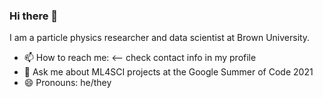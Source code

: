 ### Hi there 👋

I am a particle physics researcher and data scientist at Brown University.

- 📫 How to reach me: <-- check contact info in my profile
- 💬 Ask me about ML4SCI projects at the Google Summer of Code 2021
- 😄 Pronouns: he/they

<!--
**emanueleusai/emanueleusai** is a ✨ _special_ ✨ repository because its `README.md` (this file) appears on your GitHub profile.

Here are some ideas to get you started:

- 🔭 I’m currently working on ...
- 🌱 I’m currently learning ...
- 👯 I’m looking to collaborate on ...
- 🤔 I’m looking for help with ...
- 💬 Ask me about ...
- 📫 How to reach me: ...
- 😄 Pronouns: ...
- ⚡ Fun fact: ...
-->

